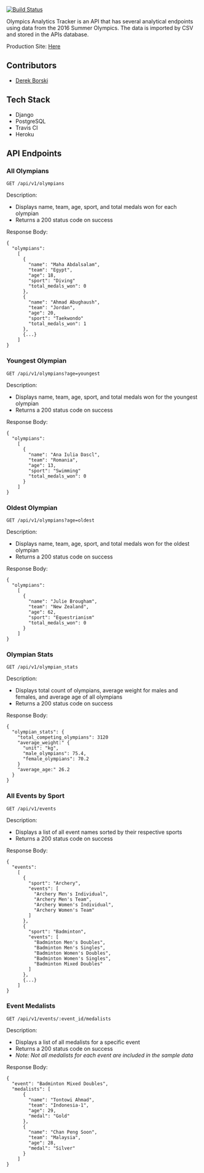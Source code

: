 [![Build Status](https://travis-ci.com/dborski/olympic_analytics_tracker.svg?branch=main)](https://travis-ci.com/dborski/olympic_analytics_tracker)

Olympics Analytics Tracker is an API that has several analytical endpoints using data from the 2016 Summer Olympics. The data is imported by CSV and stored in the APIs database.


Production Site: [Here](https://olympic-analytics-tracker-db.herokuapp.com/)

## Contributors
* [Derek Borski](https://github.com/dborski)

## Tech Stack
* Django
* PostgreSQL
* Travis CI
* Heroku

## API Endpoints

### All Olympians

```
GET /api/v1/olympians
```
Description:
- Displays name, team, age, sport, and total medals won for each olympian
- Returns a 200 status code on success

Response Body:
```
{
  "olympians":
    [
      {
        "name": "Maha Abdalsalam",
        "team": "Egypt",
        "age": 18,
        "sport": "Diving"
        "total_medals_won": 0
      },
      {
        "name": "Ahmad Abughaush",
        "team": "Jordan",
        "age": 20,
        "sport": "Taekwondo"
        "total_medals_won": 1
      },
      {...}
    ]
}
```

### Youngest Olympian

```
GET /api/v1/olympians?age=youngest
```
Description:
- Displays name, team, age, sport, and total medals won for the youngest olympian
- Returns a 200 status code on success

Response Body:
```
{
  "olympians":
    [
      {
        "name": "Ana Iulia Dascl",
        "team": "Romania",
        "age": 13,
        "sport": "Swimming"
        "total_medals_won": 0
      }
    ]
}
```

### Oldest Olympian

```
GET /api/v1/olympians?age=oldest
```
Description:
- Displays name, team, age, sport, and total medals won for the oldest olympian
- Returns a 200 status code on success

Response Body:
```
{
  "olympians":
    [
      {
        "name": "Julie Brougham",
        "team": "New Zealand",
        "age": 62,
        "sport": "Equestrianism"
        "total_medals_won": 0
      }
    ]
}
```

### Olympian Stats

```
GET /api/v1/olympian_stats
```
Description:
- Displays total count of olympians, average weight for males and females, and average age of all olympians
- Returns a 200 status code on success

Response Body:
```
{
  "olympian_stats": {
    "total_competing_olympians": 3120
    "average_weight:" {
      "unit": "kg",
      "male_olympians": 75.4,
      "female_olympians": 70.2
    }
    "average_age:" 26.2
  }
}
```

### All Events by Sport

```
GET /api/v1/events
```
Description:
- Displays a list of all event names sorted by their respective sports
- Returns a 200 status code on success

Response Body:
```
{
  "events":
    [
      {
        "sport": "Archery",
        "events": [
          "Archery Men's Individual",
          "Archery Men's Team",
          "Archery Women's Individual",
          "Archery Women's Team"
        ]
      },
      {
        "sport": "Badminton",
        "events": [
          "Badminton Men's Doubles",
          "Badminton Men's Singles",
          "Badminton Women's Doubles",
          "Badminton Women's Singles",
          "Badminton Mixed Doubles"
        ]
      },
      {...}
    ]
}
```

### Event Medalists

```
GET /api/v1/events/:event_id/medalists
```
Description:
- Displays a list of all medalists for a specific event
- Returns a 200 status code on success
- *Note: Not all medalists for each event are included in the sample data*

Response Body:
```
{
  "event": "Badminton Mixed Doubles",
  "medalists": [
      {
        "name": "Tontowi Ahmad",
        "team": "Indonesia-1",
        "age": 29,
        "medal": "Gold"
      },
      {
        "name": "Chan Peng Soon",
        "team": "Malaysia",
        "age": 28,
        "medal": "Silver"
      }
    ]
}
```
